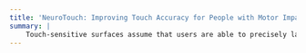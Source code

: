 ```yaml
---
title: 'NeuroTouch: Improving Touch Accuracy for People with Motor Impairments '
summary: |
    Touch-sensitive surfaces assume that users are able to precisely land and lift a single finger; these requirements are sometimes unreasonable for people with motor impairments. Coming from the perspective of ability-based design, we seek to upend these assumptions and make touchscreens more amenable to a wider range of touch abilities. We are exploring the use of deep learning to generate a user-specific mapping from touch patterns to touch coordinates.
---
```


